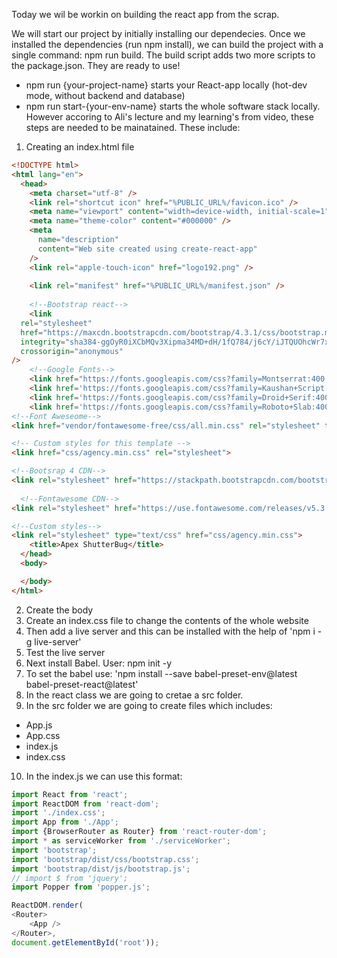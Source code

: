 Today we wil be workin on building the react app from the scrap.

We will start our project by initially installing our dependecies.
Once we installed the dependencies (run npm install), we can build the project with a single command:
npm run build.
The build script adds two more scripts to the package.json. They are ready to use!

* npm run {your-project-name} starts your React-app locally (hot-dev mode, without backend and database)
* npm run start-{your-env-name} starts the whole software stack locally.
However accoring to Ali's lecture and my learning's from video, these steps are needed to be mainatained. These include:
1. Creating an index.html file
```html
<!DOCTYPE html>
<html lang="en">
  <head>
    <meta charset="utf-8" />
    <link rel="shortcut icon" href="%PUBLIC_URL%/favicon.ico" />
    <meta name="viewport" content="width=device-width, initial-scale=1" />
    <meta name="theme-color" content="#000000" />
    <meta
      name="description"
      content="Web site created using create-react-app"
    />
    <link rel="apple-touch-icon" href="logo192.png" />
   
    <link rel="manifest" href="%PUBLIC_URL%/manifest.json" />
   
    <!--Bootstrap react-->
    <link
  rel="stylesheet"
  href="https://maxcdn.bootstrapcdn.com/bootstrap/4.3.1/css/bootstrap.min.css"
  integrity="sha384-ggOyR0iXCbMQv3Xipma34MD+dH/1fQ784/j6cY/iJTQUOhcWr7x9JvoRxT2MZw1T"
  crossorigin="anonymous"
/>
    <!--Google Fonts-->
    <link href="https://fonts.googleapis.com/css?family=Montserrat:400,700" rel="stylesheet" type="text/css">
    <link href='https://fonts.googleapis.com/css?family=Kaushan+Script' rel='stylesheet' type='text/css'>
    <link href='https://fonts.googleapis.com/css?family=Droid+Serif:400,700,400italic,700italic' rel='stylesheet' type='text/css'>
    <link href='https://fonts.googleapis.com/css?family=Roboto+Slab:400,100,300,700' rel='stylesheet' type='text/css'>
<!--Font Aweseome-->
<link href="vendor/fontawesome-free/css/all.min.css" rel="stylesheet" type="text/css">

<!-- Custom styles for this template -->
<link href="css/agency.min.css" rel="stylesheet">

<!--Bootsrap 4 CDN-->
<link rel="stylesheet" href="https://stackpath.bootstrapcdn.com/bootstrap/4.1.3/css/bootstrap.min.css" integrity="sha384-MCw98/SFnGE8fJT3GXwEOngsV7Zt27NXFoaoApmYm81iuXoPkFOJwJ8ERdknLPMO" crossorigin="anonymous">
  
  <!--Fontawesome CDN-->
<link rel="stylesheet" href="https://use.fontawesome.com/releases/v5.3.1/css/all.css" integrity="sha384-mzrmE5qonljUremFsqc01SB46JvROS7bZs3IO2EmfFsd15uHvIt+Y8vEf7N7fWAU" crossorigin="anonymous">

<!--Custom styles-->
<link rel="stylesheet" type="text/css" href="css/agency.min.css">
    <title>Apex ShutterBug</title>
  </head>
  <body>

  </body>
</html>
```
2. Create the body
3. Create an index.css file to change the contents of the whole website
4. Then add a live server and this can be installed with the help of 'npm i -g live-server'
5. Test the live server
6. Next install Babel. User: npm init -y
7. To set the babel use: 'npm install --save babel-preset-env@latest babel-preset-react@latest'
8. In the react class we are going to cretae a src folder.
9. In the src folder we are going to create files which includes:
* App.js
* App.css
* index.js
* index.css
10. In the index.js we can use this format:
```javascript
import React from 'react';
import ReactDOM from 'react-dom';
import './index.css';
import App from './App';
import {BrowserRouter as Router} from 'react-router-dom';
import * as serviceWorker from './serviceWorker';
import 'bootstrap';
import 'bootstrap/dist/css/bootstrap.css';
import 'bootstrap/dist/js/bootstrap.js';
// import $ from 'jquery';
import Popper from 'popper.js';

ReactDOM.render(
<Router>
    <App />
</Router>, 
document.getElementById('root'));
```
